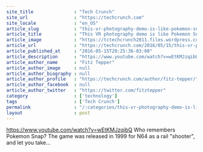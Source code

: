 ```yaml
---
site_title               : "Tech Crunch"
site_url                 : "https://techcrunch.com"
site_locale              : "en_US"
article_slug             : "this-vr-photography-demo-is-like-pokemon-snap-for-action-sports"
article_title            : "This VR photography demo is like Pokemon Snap for action sports"
article_image            : "https://tctechcrunch2011.files.wordpress.com/2016/05/screen-shot-2016-05-11-at-9-39-34-am.png?w=764&h=400&crop=1"
article_url              : "https://techcrunch.com/2016/05/15/this-vr-photography-demo-is-like-pokemon-snap-for-action-sports/"
article_published_at     : "2016-05-15T20:25:36-03:00"
article_description      : "https://www.youtube.com/watch?v=wEtKMJzqibQ Who remembers Pokemon Snap? The game was released in 1999 for N64 as a rail 'shooter', and let you take..."
article_author_name      : "Fitz Tepper"
article_author_image     : null
article_author_biography : null
article_author_profile   : "https://techcrunch.com/author/fitz-tepper/"
article_author_facebook  : null
article_author_twitter   : "https://twitter.com/fitztepper"
category                 : ['technology']
tags                     : ['Tech Crunch']
permalink                : "/:categories/this-vr-photography-demo-is-like-pokemon-snap-for-action-sports/"
layout                   : post
---
```


https://www.youtube.com/watch?v=wEtKMJzqibQ Who remembers Pokemon Snap? The game was released in 1999 for N64 as a rail "shooter", and let you take...
